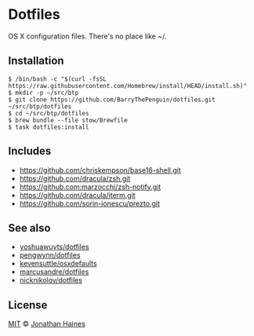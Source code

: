 # Dotfiles

OS X configuration files. There's no place like ~/.

## Installation

```shell
$ /bin/bash -c "$(curl -fsSL https://raw.githubusercontent.com/Homebrew/install/HEAD/install.sh)"
$ mkdir -p ~/src/btp
$ git clone https://github.com/BarryThePenguin/dotfiles.git ~/src/btp/dotfiles
$ cd ~/src/btp/dotfiles
$ brew bundle --file stow/Brewfile
$ task dotfiles:install
```

## Includes

- https://github.com/chriskempson/base16-shell.git
- https://github.com/dracula/zsh.git
- https://github.com:marzocchi/zsh-notify.git
- https://github.com/dracula/iterm.git
- https://github.com/sorin-ionescu/prezto.git

## See also

- [yoshuawuyts/dotfiles](https://github.com/yoshuawuyts/dotfiles)
- [pengwynn/dotfiles](https://github.com/pengwynn/dotfiles)
- [kevensuttle/osxdefaults](https://github.com/kevinSuttle/macOS-Defaults/blob/master/.macos)
- [marcusandre/dotfiles](https://github.com/marcusandre/dotfiles)
- [nicknikolov/dotfiles](https://github.com/nicknikolov/dotfiles)

## License

[MIT][license] © [Jonathan Haines][author]

<!-- Definitions -->

[license]: LICENSE
[author]: http://jonno.dev

